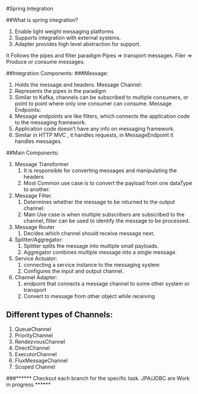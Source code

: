 #Spring Integration

##What is spring integration?
1. Enable light weight messaging platforms
2. Supports integration with external systems.
3. Adapter provides high level abstraction for support.

It Follows the pipes and filter paradigm
Pipes => transport messages.
Filer => Produce or consume messages.


##Integration Components:
###Message:
1. Holds the message and headers.
   Message Channel:
1. Represents the pipes in the paradigm
2. Similar to Kafka, channels can be subscribed to multiple consumers, or point to point where only one consumer can consume.
   Message Endpoints:
1. Message endpoints are like filters, which connects the application code to the messaging framework.
2. Application code doesn’t have any info on messaging framework.
3. Similar in HTTP MVC , it handles requests, in MessageEndpoint it handles messages.

##Main Components:
1. Message Transformer
    1. It is responsible for converting messages and manipulating the headers
    2. Most Common use case is to convert the payload from one dataType to another.
2. Message Filter.
    1. Determines whether the message to be returned to the output channel.
    2. Main Use case is when multiple subscribers are subscribed to the channel, filter can be used to identify the message to be processed.
3. Message Router
    1. Decides which channel should receive message next.
4. Splitter/Aggregator:
    1. Splitter splits the message into multiple small payloads.
    2. Aggregator combines multiple message into a single message.
5. Service Actuator:
    1. connecting a service instance to the messaging system
    2. Configures the input and output channel.
6. Channel Adapter:
    1. endpoint that connects a message channel to some other system or transport
    2. Convert to message from other object while receiving

## Different types of Channels:
1. QueueChannel
2. PriorityChannel
3. RendezvousChannel
4. DirectChannel
5. ExecutorChannel
6. FluxMessageChannel
7. Scoped Channel

###****** Checkout each branch for the specific task. JPA/JDBC are Work in progress ******
